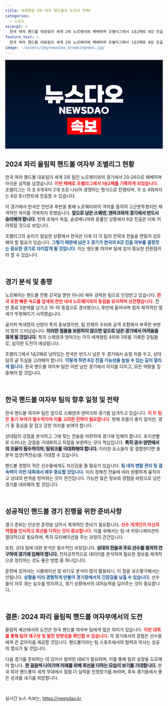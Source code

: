 ```yaml
---
title: 세계랭킹 2위 여자 핸드볼의 도전과 연패!
categories:
  - 스포츠
excerpt: >
  한국 여자 핸드볼 대표팀이 세계 2위 노르웨이에 패배하며 조별리그에서 1승2패로 8강 진출이 어려워졌다. 남은 강적들과의 경기에서 승점 확보가 절실하다.
feature_text: >
  한국 여자 핸드볼 대표팀이 세계 2위 노르웨이에 패배하며 조별리그에서 1승2패로 8강 진출이 어려워졌다. 남은 강적들과의 경기에서 승점 확보가 절실하다.
image: '/assets/img/newsdao_breakingnews.jpg'
---
```


<p><img src="/assets/img/newsdao_breakingnews.jpg" alt="implanttips 속보" /></p>

<h2 data-ke-size="size26">2024 파리 올림픽 핸드볼 여자부 조별리그 현황</h2>

<p data-ke-size="size16">한국 여자 핸드볼 대표팀이 세계 2위 팀인 노르웨이와의 경기에서 20-26으로 패배하며 아쉬운 성적을 남겼습니다. <b><span style="color: #ee2323;">이번 패배로 조별리그에서 1승2패를 기록하게 되었습니다.</span></b> 조별리그는 각 조 6개국이 2개 조로 나뉘어 경쟁하는 형식으로 진행되며, 각 조 4위까지는 8강 토너먼트에 진출할 수 있습니다. </p>

<p data-ke-size="size16">이 경기에서 한국은 전반과 후반을 통해 노르웨이와의 격차를 좁히려 고군분투했지만 체격적인 차이를 극복하지 못했습니다. <b><span style="background-color: #21538527;">앞으로 남은 스웨덴, 덴마크와의 경기에서 반드시 승리해야 합니다.</span></b> 현재 조에서 독일, 슬로베니아와 동률인 상황에서 8강 진출은 더욱 어려워질 것으로 보입니다.</p>

<p data-ke-size="size16">조별리그의 승리가 절실한 상황에서 한국은 더욱 더 각 팀의 전략과 전술을 면밀히 검토해야 할 필요가 있습니다. <b><span style="color: #1a5490;">그렇기 때문에 남은 2 경기가 한국의 8강 진출 여부를 결정짓는 중요한 경기로 자리잡게 될 것입니다.</span></b> 이는 핸드볼 여자부 팀에 있어 중요한 전환점이라 할 수 있습니다.</p>

<p data-ke-size="size16">&nbsp;</p>

<h2 data-ke-size="size26">경기 분석 및 총평</h2>

<p data-ke-size="size16">노르웨이는 핸드볼 전통 강국일 뿐만 아니라 매우 강력한 팀으로 인정받고 있습니다. <b><span style="color: #ee2323;">한국 또한 빠른 속도를 앞세워 전반 내내 노르웨이와의 동점을 유지하며 선전했습니다.</span></b> 전반 종료 5분여를 남기고 10-10 동점으로 경과했으나, 후반에 들어서며 점차 체격적인 열세가 뚜렷해지기 시작했습니다.</p>

<p data-ke-size="size16">골키퍼 박세영의 선방이 특히 돋보였지만, 팀 전체의 수비와 공격 조합에서 부족한 부분이 많이 드러났습니다. <b><span style="background-color: #21538527;">이러한 점들을 보완하지 않으면 앞으로 남은 경기에서 어려움을 겪게 될 것입니다.</span></b> 특히 스웨덴과 덴마크는 각각 세계랭킹 4위와 3위를 기록한 강팀들로, 심각한 도전이 예상됩니다.</p>

<p data-ke-size="size16">조별리그에서 1승2패로 남아있는 한국은 반드시 남은 두 경기에서 승점 차를 두고, 상대팀의 골 득실을 고려해야 합니다. <b><span style="color: #1a5490;">이렇게 하면 8강 진출 가능성을 높일 수 있는 길이 열리게 됩니다.</span></b> 한국 핸드볼 여자부 팀은 이번 남은 경기에서 의지를 다지고, 모든 역량을 집중해야 할 것입니다.</p>

<p data-ke-size="size16">&nbsp;</p>

<h2 data-ke-size="size26">한국 핸드볼 여자부 팀의 향후 일정 및 전략</h2>

<p data-ke-size="size16">한국 핸드볼 여자부 팀은 앞으로 스웨덴과 덴마크와 경기를 남겨두고 있습니다. <b><span style="color: #ee2323;">이 두 팀은 동기 부여가 필수적이며 이를 고려한 전략이 필요합니다.</span></b> 현재 흐름이 좋지 않지만, 경기 중 중심을 잘 잡고 강한 의지를 보여야 합니다.</p>

<p data-ke-size="size16">상대팀의 강점을 분석하고 그에 맞는 전술을 마련하여 경기에 임해야 합니다. 포지션별로 드러나는 강점을 극대화하고 허점을 보완하는 것이 핵심입니다. <b><span style="background-color: #21538527;">특히 공수 양면에서의 조율이 필수적이며, 팀워크를 극대화해야 합니다.</span></b> 이러한 요소들이 잘 결합한다면 충분히 업셋(역전승)을 기대할 수 있습니다.</p>

<p data-ke-size="size16">핸드볼 경험이 적은 선수들에게도 자신감을 줄 필요가 있습니다. <b><span style="color: #1a5490;">팀 내의 멘탈 관리 및 결속력이 이번 대회에서 매우 중요할 것입니다.</span></b> 미리 정해진 전술에 따라 원활하게 움직이고 상대의 반격을 방어하는 것이 관건입니다. 가능한 많은 정보와 경험을 바탕으로 남은 경기를 대비해야 할 것입니다.</p>

<p data-ke-size="size16">&nbsp;</p>

<h2 data-ke-size="size26">성공적인 핸드볼 경기 진행을 위한 준비사항</h2>

<p data-ke-size="size16">경기 준비는 단순한 훈련을 넘어서 체계적인 준비가 필요합니다. <b><span style="color: #ee2323;">선수 개개인이 자신의 역할을 인식하고 최선을 다하는 것이 중요합니다.</span></b> 이를 위해서는 팀 내 커뮤니케이션이 절대적으로 필요하며, 특히 모티베이션을 주는 과정이 관건입니다.</p>

<p data-ke-size="size16">또한, 상대 팀에 대한 분석은 필수적인 과정입니다. <b><span style="background-color: #21538527;">상대의 전술과 주요 선수를 철저히 연구하여 경기에 임해야 합니다.</span></b> 전자공학적으로 데이터를 분석하여 필요한 정보를 체계적으로 정리하는 것도 좋은 방법 중 하나입니다.</p>

<p data-ke-size="size16">훈련에 있어서는 시뮬레이션 및 비디오 분석이 많이 활용되니, 이 점을 과소평가해서는 안됩니다. <b><span style="color: #1a5490;">상황을 미리 경험하게 만들어 경기장에서의 긴장감을 낮출 수 있습니다.</span></b> 선수들이 자주 겪는 실수를 방지하고, 경기 상황에서의 대처능력을 길러주는 것이 중요합니다.</p>

<p data-ke-size="size16">&nbsp;</p>

<h2 data-ke-size="size26">결론: 2024 파리 올림픽 핸드볼 여자부에서의 도전</h2>

<p data-ke-size="size16">올림픽 예선에서의 도전은 한국 핸드볼 여자부 팀에게 많은 의미가 있습니다. <b><span style="color: #ee2323;">이번 대회를 통해 팀의 재구성 및 발전 방향성을 확인할 수 있습니다.</span></b> 각 경기에서의 경험은 선수들에게 큰 값어치를 제공할 것입니다. 핸드볼이라는 팀 스포츠에서의 협력과 의사는 성공의 열쇠가 될 것입니다.</p>

<p data-ke-size="size16">다음 경기를 준비하는 데 있어서 철저한 대비가 필요하며, 이를 통해 팀의 성장을 도모해야 합니다. <b><span style="background-color: #21538527;">한 걸음씩 나아가며 미래를 위해 최선을 다하는 모습이 보기를 기대합니다.</span></b> 한국 여자 핸드볼이 세계 무대에서 점점 더 실력을 인정받기를 바라며, 후속 경기들에서 좋은 성과를 내기를 희망합니다.</p>

<p data-ke-size="size16">&nbsp;</p>
실시간 뉴스 속보는, <a href="https://newsdao.kr" rel="dofollow">https://newsdao.kr</a>


